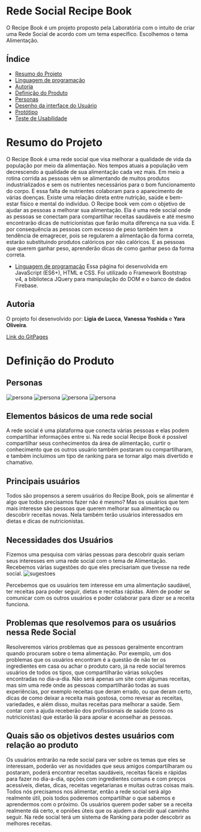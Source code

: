 # Rede Social Recipe Book
O Recipe Book é um projeto proposto pela Laboratória com o intuito de criar uma Rede Social de acordo com um tema específico. Escolhemos o tema Alimentação.

## Índice

* [Resumo do Projeto](#Resumo-do-Projeto)
* [Linguagem de programação](#Linguagem-de-programação)
* [Autoria](#Autoria)
* [Definição do Produto](#Definição-do-produto)
* [Personas](#Personas)
* [Desenho da interface do Usuário](#Desenho-da-interface-do-Usuário)
* [Protótipo](#Protótipo)
* [Teste de Usabilidade](#Teste-de-usabilidade)

# Resumo do Projeto
O Recipe Book é uma rede social que visa melhorar a qualidade de vida da população por meio da alimentação.
Nos tempos atuais a população vem decrescendo a qualidade de sua alimentação cada vez mais. Em meio a rotina corrida as pessoas vêm se alimentando de muitos produtos industrializados e sem os nutrientes necessários para o bom funcionamento do corpo. E essa falta de nutrientes colaboram para o aparecimento de várias doenças. 
Existe uma relação direta entre nutrição, saúde e bem-estar físico e mental do indivíduo.
O Recipe book vem com o objetivo de ajudar as pessoas a melhorar sua alimentação. Ela é uma rede social onde as pessoas se conectam para compartilhar receitas saudáveis e até mesmo encontrarão dicas de nutricionistas que farão muita diferença na sua vida. E por consequência as pessoas com excesso de peso também tem a tendência de emagrecer, pois se regularem a alimentação da forma correta,  estarão substituindo produtos calóricos por não calóricos. E as pessoas que querem ganhar peso, aprenderão dicas de como ganhar peso da forma correta. 

* [Linguagem de programação](#Linguagem-de-programação)
Essa página foi desenvolvida em JavaScript (ES6+), HTML e CSS.
Foi utilizado o Framework Bootstrap v4, a biblioteca JQuery para manipulação do DOM e o banco de dados Firebase.

## Autoria
O projeto foi desenvolvido por: **Ligia de Lucca**, **Vanessa Yoshida** e **Yara Oliveira**.

[Link do GitPages](https://teste.github.io/data-lovers/)

# Definição do Produto
## Personas
![persona](src/img/PersonaPatricia.png)
![persona](src/img/PersonaTatiana.png)
![persona](src/img/PersonaCarlos.png)
![persona](src/img/PersonaIzabelle.png)

## Elementos básicos de uma rede social
A rede social é uma plataforma que conecta várias pessoas e elas podem compartilhar informações entre si. Na rede social Recipe Book é possível compartilhar seus conhecimentos da área de alimentação, curtir o conhecimento que os outros usuário também postaram ou compartilharam, e também incluimos um tipo de ranking para se tornar algo mais divertido e chamativo. 

## Principais usuários
Todos são propensos a serem usuários do Recipe Book, pois se alimentar é algo que todos precisamos fazer não é mesmo? Mas os usuários que tem mais interesse são pessoas que querem melhorar sua alimentação ou descobrir receitas novas. Nela também terão usuários interessados em dietas e dicas de nutricionistas.

## Necessidades dos Usuários
Fizemos uma pesquisa com várias pessoas para descobrir quais seriam seus interesses em uma rede social com o tema de Alimentação. 
Recebemos várias sugestões do que eles precisariam que tivesse na rede social.
![sugestoes](src/img/Sugestoes_rede_social.png)

Percebemos que os usuários tem interesse em uma alimentação saudável, ter receitas para poder seguir, dietas e receitas rápidas. Além de poder se comunicar com os outros usuários e poder colaborar para dizer se a receita funciona.

## Problemas que resolvemos para os usuários nessa Rede Social
Resolveremos vários problemas que as pessoas geralmente encontram quando procuram sobre o tema alimentação. Por exemplo, um dos problemas que os usuários encontram é a questão de não ter os ingredientes em casa ou achar o produto caro, já na rede social teremos usuários de todos os tipos, que compartilharão várias soluções encontradas no dia-a-dia. Não será apenas um site com algumas receitas, mas sim uma rede onde as pessoas compartilharão todas as suas experiências, por exemplo receitas que deram errado, ou que deram certo, dicas de como deixar a receita mais gostosa, como revesar as receitas, variedades, e além disso, muitas receitas para melhorar a saúde. Sem contar com a ajuda receberão dos profissionais de saúde (como os nutricionistas) que estarão lá para apoiar e aconselhar as pessoas.

## Quais são os objetivos destes usuários com relação ao produto
Os usuários entrarão na rede social para ver sobre os temas que eles se interessam, poderão ver as novidades que seus amigos compartilharam ou postaram, poderá encontrar receitas saudáveis, receitas fáceis e rápidas para fazer no dia-a-dia, opções com ingredientes comuns e com preços acessíveis, dietas, dicas, receitas vegetarianas e muitas outras coisas mais.
Todos nós precisamos nos alimentar, então a rede social será algo realmente útil, pois todos poderemos compartilhar o que sabemos e aprendermos com o próximo. 
Os usuários querem poder saber se a receita realmente dá certo, e opniões úteis que os ajudem a decidir qual caminho seguir. 
Na rede social terá um sistema de Ranking para poder descobrir as melhores receitas.

